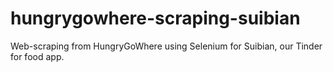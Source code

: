 # hungrygowhere-scraping-suibian
Web-scraping from HungryGoWhere using Selenium for Suibian, our Tinder for food app.

